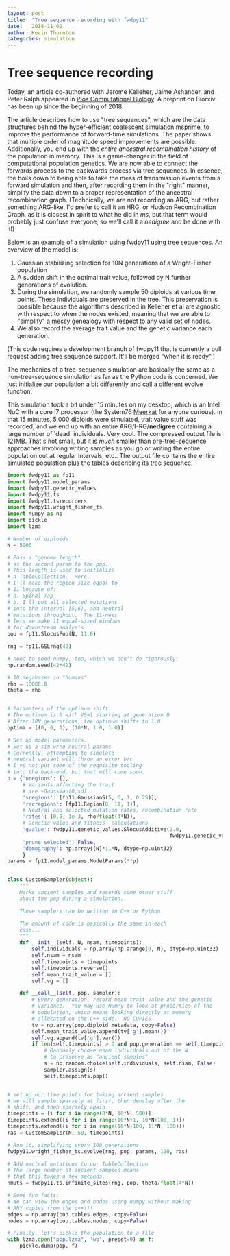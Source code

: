 ```yaml
---
layout: post
title:  "Tree sequence recording with fwdpy11"
date:   2018-11-02
author: Kevin Thornton
categories: simulation
---
```


# Tree sequence recording

Today, an article co-authored with Jerome Kelleher, Jaime Ashander, and Peter Ralph appeared in [Plos Computational
Biology](https://doi.org/10.1371/journal.pcbi.1006581).  A preprint on Biorxiv has been up since the beginning of 2018.

The article describes how to use "tree sequences", which are the data structures behind the hyper-efficient coalescent
simulation [msprime](https://msprime.readthedocs.io/en/stable/), to improve the performance of forward-time simulations.
The paper shows that multiple order of magnitude speed improvements are possible.  Additionally, you end up with the
*entire ancestral recombination history* of the population in memory.  This is a game-changer in the field of
computational population genetics.  We are now able to connect the forwards process to the backwards process via tree
sequences.  In essence, the boils down to being able to take the mess of transmission events from a forward simulation
and then, after recording them in the "right" manner, simplify the data down to a proper representation of the ancestral
recombination graph.  (Technically, we are not recording an ARG, but rather something ARG-like.  I'd prefer to call it
an HRG, or Hudson Recombination Graph, as it is closest in spirit to what he did in *ms*, but that term would probably
just confuse everyone, so we'll call it a *nedigree* and be done with it!)

Below is an example of a simulation using [fwdpy11](https://molpopgen.github.io/fwdpy11/) using tree sequences.  An
overview of the model is:

1. Gaussian stabilizing selection for 10N generations of a Wright-Fisher population
2. A sudden shift in the optimal trait value, followed by N further generations of evolution.
3. During the simulation, we randomly sample 50 diploids at various time points.  These individuals are preserved
in the tree.  This preservation is possible because the algorithms described in Kelleher et al are agnostic with respect
to when the nodes existed, meaning that we are able to "simplify" a messy genealogy with respect to any valid set of
nodes.
4. We also record the average trait value and the genetic variance each generation.

(This code requires a development branch of fwdpy11 that is currently a pull request adding tree sequence support.  It'll
be merged "when it is ready".)

The mechanics of a tree-sequence simulation are basically the same as a non-tree-sequence simulation as far as the
Python code is concerned.  We just initialize our population a bit differently and call a different evolve function.

This simulation took a bit under 15 minutes on my desktop, which is an Intel NuC with a core i7 processor (the System76
[Meerkat](https://system76.com/desktops/meerkat) for anyone curious).  In that 15 minutes, 5,000 diploids were
simulated, trait value stuff was recorded, and we end up with an entire ARG/HRG/**nedigree** containing a large number
of 'dead' individuals.  Very cool.  The compressed output file is 121MB. That's not small, but it is *much* smaller than
pre-tree-sequence approaches involving writing samples as you go or writing the entire population out at regular
intervals, etc..  The output file contains the entire simulated population plus the tables describing its tree sequence.

```py
import fwdpy11 as fp11
import fwdpy11.model_params
import fwdpy11.genetic_values
import fwdpy11.ts
import fwdpy11.tsrecorders
import fwdpy11.wright_fisher_ts
import numpy as np
import pickle
import lzma

# Number of diploids
N = 5000

# Pass a "genome length"
# as the second param to the pop.
# This length is used to initialize
# a TableCollection.  Here,
# I'll make the region size equal to
# 11 because of:
# a. Spinal Tap
# b. I'll put all selected mutations
# into the interval [5,6), and neutral
# mutations throughout.  The 11-ness
# lets me make 11 equal-sized windows
# for downstream analysis
pop = fp11.SlocusPop(N, 11.0)

rng = fp11.GSLrng(42)

# need to seed numpy, too, which we don't do rigorously:
np.random.seed(42*42)

# 10 megabases in "humans"
rho = 10000.0
theta = rho


# Parameters of the optimum shift.
# The optimum is 0 with VS=1 starting at generation 0
# After 10N generations, the optimum shifts to 1.0
optima = [(0, 0, 1), (10*N, 1.0, 1.0)]

# Set up model parameters.
# Set up a sim w/no neutral params
# Currently, attempting to simulate
# neutral variant will throw an error b/c
# I've not put some of the requisite tooling
# into the back-end, but that will come soon.
p = {'nregions': [],
     # Variants affecting the trait
     # are ~Gaussian(0,sd)
     'sregions': [fp11.GaussianS(5, 6, 1, 0.25)],
     'recregions': [fp11.Region(0, 11, 1)],
     # Neutral and selected mutation rates, recombination rate
     'rates': (0.0, 1e-3, rho/float(4*N)),
     # Genetic value and fitness  calculations
     'gvalue': fwdpy11.genetic_values.SlocusAdditive(2.0,
                                                     fwdpy11.genetic_values.GSSmo(optima)),
     'prune_selected': False,
     'demography': np.array([N]*11*N, dtype=np.uint32)
     }
params = fp11.model_params.ModelParams(**p)


class CustomSampler(object):
    """
    Marks ancient samples and records some other stuff
    about the pop during a simulation.

    These samplers can be written in C++ or Python.

    The amount of code is basically the same in each
    case...
    """
    def __init__(self, N, nsam, timepoints):
        self.individuals = np.array(np.arange(0, N), dtype=np.uint32)
        self.nsam = nsam
        self.timepoints = timepoints
        self.timepoints.reverse()
        self.mean_trait_value = []
        self.vg = []

    def __call__(self, pop, sampler):
        # Every generation, record mean trait value and the genetic
        # variance.  You may use NumPy to look at properties of the
        # population, which means looking directly at memory
        # allocated on the C++ side.  NO COPIES
        tv = np.array(pop.diploid_metadata, copy=False)
        self.mean_trait_value.append(tv['g'].mean())
        self.vg.append(tv['g'].var())
        if len(self.timepoints) > 0 and pop.generation == self.timepoints[-1]:
            # Randomly choose nsam individuals out of the N
            # to preserve as "ancient samples"
            s = np.random.choice(self.individuals, self.nsam, False)
            sampler.assign(s)
            self.timepoints.pop()


# set up our time points for taking ancient samples
# we will sample sparsely at first, then densley after the 
# shift, and then sparsely again
timepoints = [i for i in range(8*N, 10*N, 500)]
timepoints.extend([i for i in range(10*N+1, 10*N+100, 1)])
timepoints.extend([i for i in range(10*N+100, 11*N, 100)])
ras = CustomSampler(N, 50, timepoints)

# Run it, simplifying every 100 generations
fwdpy11.wright_fisher_ts.evolve(rng, pop, params, 100, ras)

# Add neutral mutations to our TableCollection
# The large number of ancient samples means
# that this takes a few seconds.
nmuts = fwdpy11.ts.infinite_sites(rng, pop, theta/float(4*N))

# Some fun facts:
# We can view the edges and nodes using numpy without making 
# ANY copies from the c++!!!
edges = np.array(pop.tables.edges, copy=False)
nodes = np.array(pop.tables.nodes, copy=False)

# Finally, let's pickle the population to a file
with lzma.open("pop.lzma", 'wb', preset=9) as f:
    pickle.dump(pop, f)
```
